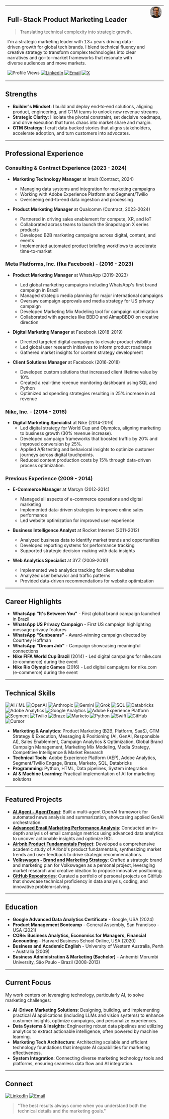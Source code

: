 <table style="width: 100%;">
  <tr>
    <td valign="top">

## Full-Stack Product Marketing Leader
> Translating technical complexity into strategic growth.

I'm a strategic marketing leader with 13+ years driving data-driven growth for global tech brands. I blend technical fluency and creative strategy to transform complex technologies into clear narratives and go-to-market frameworks that resonate with diverse audiences and move markets.

![Profile Views](https://komarev.com/ghpvc/?username=ftchvs&color=blue&style=flat-square) [![LinkedIn](https://img.shields.io/badge/LinkedIn-%230077B5.svg?style=flat-square&logo=linkedin&logoColor=white)](https://www.linkedin.com/in/felipetavaresch/) [![Email](https://img.shields.io/badge/Email-D14836?style=flat-square&logo=gmail&logoColor=white)](mailto:felipetavareschaves@gmail.com) [![X](https://img.shields.io/badge/X-%23000000.svg?style=flat-square&logo=x&logoColor=white)](https://x.com/felipetchaves)
    </td>
    <td valign="top" align="right">
      <img src="felipe.jpeg" width="200" style="border-radius: 15px;" alt="Felipe Tavares Chaves profile picture">
    </td>
  </tr>
</table>

## Strengths

- **Builder's Mindset**: I build and deploy end‑to‑end solutions, aligning product, engineering, and GTM teams to unlock new revenue streams.
- **Strategic Clarity**: I isolate the pivotal constraint, set decisive roadmaps, and drive execution that turns chaos into market share and margin.
- **GTM Strategy**: I craft data‑backed stories that aligns stakeholders, accelerate adoption, and turn customers into advocates.

<hr>

## Professional Experience

### Consulting & Contract Experience (2023 - 2024)

- **Marketing Technology Manager** at Intuit (Contract, 2024)
  - Managing data systems and integration for marketing campaigns
  - Working with Adobe Experience Platform and Segment/Twilio
  - Overseeing end-to-end data ingestion and processing

- **Product Marketing Manager** at Qualcomm (Contract, 2023-2024)
  - Partnered in driving sales enablement for compute, XR, and IoT
  - Collaborated across teams to launch the Snapdragon X series products
  - Developed B2B marketing campaigns across digital, content, and events
  - Implemented automated product briefing workflows to accelerate time-to-market

### Meta Platforms, Inc. (fka Facebook) - (2016 - 2023)

- **Product Marketing Manager** at WhatsApp (2019-2023)
  - Led global marketing campaigns including WhatsApp's first brand campaign in Brazil
  - Managed strategic media planning for major international campaigns
  - Oversaw campaign approvals and media strategy for US privacy campaign
  - Developed Marketing Mix Modeling tool for campaign optimization
  - Collaborated with agencies like BBDO and AlmapBBDO on creative direction

- **Digital Marketing Manager** at Facebook (2018-2019)
  - Directed targeted digital campaigns to elevate product visibility
  - Led global user research initiatives to inform product roadmaps
  - Gathered market insights for content strategy development

- **Client Solutions Manager** at Facebook (2016-2018)
  - Developed custom solutions that increased client lifetime value by 10%
  - Created a real-time revenue monitoring dashboard using SQL and Python
  - Optimized ad spending strategies resulting in 25% increase in ad revenue

### Nike, Inc. - (2014 - 2016)

- **Digital Marketing Specialist** at Nike (2014-2016)
  - Led digital strategy for World Cup and Olympics, aligning marketing to business growth (30% revenue increase).
  - Developed campaign frameworks that boosted traffic by 20% and improved conversion by 25%.
  - Applied A/B testing and behavioral insights to optimize customer journeys across digital touchpoints.
  - Reduced content production costs by 15% through data-driven process optimization.

### Previous Experience (2009 - 2014)

- **E-Commerce Manager** at Marcyn (2012-2014)
  - Managed all aspects of e-commerce operations and digital marketing
  - Implemented data-driven strategies to improve online sales performance
  - Led website optimization for improved user experience

- **Business Intelligence Analyst** at Rocket Internet (2011-2012)
  - Analyzed business data to identify market trends and opportunities
  - Developed reporting systems for performance tracking
  - Supported strategic decision-making with data insights

- **Web Analytics Specialist** at 3YZ (2009-2010)
  - Implemented web analytics tracking for client websites
  - Analyzed user behavior and traffic patterns
  - Provided data-driven recommendations for website optimization

---

## Career Highlights

- **WhatsApp "It's Between You"** - First global brand campaign launched in Brazil
- **WhatsApp US Privacy Campaign** - First US campaign highlighting message privacy features
- **WhatsApp "Sunbeams"** - Award-winning campaign directed by Courtney Hoffman
- **WhatsApp "Dream Job"** - Campaign showcasing meaningful connections
- **Nike FIFA World Cup Brazil** (2014) - Led digital campaigns for nike.com (e-commerce) during the event
- **Nike Rio Olympic Games** (2016) - Led digital campaigns for nike.com (e-commerce) during the event

---

## Technical Skills

![AI / ML](https://img.shields.io/badge/AI%20%2F%20ML-%2300A1E0.svg?style=flat-square) ![OpenAI](https://img.shields.io/badge/OpenAI-black?style=flat-square&logo=openai&logoColor=white) ![Anthropic](https://img.shields.io/badge/Anthropic-%231A1A1A?style=flat-square&logo=anthropic&logoColor=white) ![Gemini](https://img.shields.io/badge/Gemini-%234285F4?style=flat-square&logo=google-gemini&logoColor=white) ![Grok](https://img.shields.io/badge/Grok-black?style=flat-square&logo=x&logoColor=white)
![SQL](https://img.shields.io/badge/SQL-%23005C84.svg?style=flat-square&logo=sql&logoColor=white) ![Databricks](https://img.shields.io/badge/Databricks-%23FF3621.svg?style=flat-square&logo=databricks&logoColor=white) ![Adobe Analytics](https://img.shields.io/badge/Adobe%20Analytics-%23E37400.svg?style=flat-square&logo=adobe-analytics&logoColor=white) ![Google Analytics](https://img.shields.io/badge/Google%20Analytics-%23E37400.svg?style=flat-square&logo=google-analytics&logoColor=white)
![Adobe Experience Platform](https://img.shields.io/badge/Adobe%20Experience%20Platform-%23EC1F24.svg?style=flat-square&logo=adobe&logoColor=white) ![Segment](https://img.shields.io/badge/Segment-%234452F4.svg?style=flat-square&logo=segment&logoColor=white) ![Twilio](https://img.shields.io/badge/Twilio-%23F22F46.svg?style=flat-square&logo=twilio&logoColor=white) ![Braze](https://img.shields.io/badge/Braze-%2300BABC.svg?style=flat-square&logo=braze&logoColor=white) ![Marketo](https://img.shields.io/badge/Marketo-%235C4C9F.svg?style=flat-square&logo=marketo&logoColor=white)
![Python](https://img.shields.io/badge/Python-3776AB?style=flat-square&logo=python&logoColor=white) ![Swift](https://img.shields.io/badge/Swift-%23F05138.svg?style=flat-square&logo=swift&logoColor=white) ![GitHub](https://img.shields.io/badge/GitHub-%23181717.svg?style=flat-square&logo=github&logoColor=white) ![Cursor](https://img.shields.io/badge/Cursor-%23000000.svg?style=flat-square&logo=cursor&logoColor=white)

- **Marketing & Analytics**: Product Marketing (B2B, Platform, SaaS), GTM Strategy & Execution, Messaging & Positioning (AI, GenAI, Responsible AI), Sales Enablement, Campaign Analytics & Optimization, Global Brand Campaign Management, Marketing Mix Modeling, Media Strategy, Competitive Intelligence & Market Research
- **Technical Tools**: Adobe Experience Platform (AEP), Adobe Analytics, Segment/Twilio Engage, Braze, Marketo, SQL, Databricks
- **Programming**: Python, HTML, Data pipelines, System integration
- **AI & Machine Learning**: Practical implementation of AI for marketing solutions

---

## Featured Projects

- [**AI Agent - AgentToast**](https://github.com/ftchvs/AgentToast): Built a multi-agent OpenAI framework for automated news analysis and summarization, showcasing applied GenAI orchestration.
- [**Advanced Email Marketing Performance Analysis**](https://docs.google.com/presentation/d/1wyMAvwm7e2zxo-VR9r4Jp_Q33vASafhXJ23wVBCDPD4/edit?slide=id.p#slide=id.p): Conducted an in-depth analysis of email campaign metrics using advanced data analytics to uncover actionable insights and optimize ROI.
- [**Airbnb Product Fundamentals Project**](https://drive.google.com/file/d/1ofrAL9o0u7IYPhml03J88iFUnMkTrKIN/view): Developed a comprehensive academic study of Airbnb's product fundamentals, synthesizing market trends and user feedback to drive strategic recommendations.
- [**Volkswagen - Brand and Marketing Strategy**](https://drive.google.com/file/d/1LCnm5AwtmQrBvJ93RgqJj3eQfEFthtjF/view): Crafted a strategic brand and marketing plan for Volkswagen as a personal project, leveraging market research and creative ideation to propose innovative positioning.
- [**GitHub Repositories**](https://github.com/ftchvs?tab=repositories): Curated a portfolio of personal projects on GitHub that showcase technical proficiency in data analysis, coding, and innovative problem-solving.

---

## Education

- **Google Advanced Data Analytics Certificate** - Google, USA (2024)
- **Product Management Bootcamp** - General Assembly, San Francisco - USA (2021)
- **CORe: Business Analytics, Economics for Managers, Financial Accounting** - Harvard Business School Online, USA (2020)
- **Business and Academic English** - University of Western Australia, Perth - Australia (2009)
- **Business Administration & Marketing (Bachelor)** - Anhembi Morumbi University, São Paulo - Brazil (2008-2013)

---

## Current Focus

My work centers on leveraging technology, particularly AI, to solve marketing challenges:
- **AI-Driven Marketing Solutions**: Designing, building, and implementing practical AI applications (including LLMs and vision systems) to enhance customer insights, optimize campaigns, and personalize experiences.
- **Data Systems & Insights**: Engineering robust data pipelines and utilizing analytics to extract actionable intelligence, often powered by machine learning.
- **Marketing Tech Architecture**: Architecting scalable and efficient technology foundations that integrate AI capabilities for marketing effectiveness.
- **System Integration**: Connecting diverse marketing technology tools and platforms, ensuring seamless data flow and AI integration.

---

## Connect

[![LinkedIn](https://img.shields.io/badge/LinkedIn-%230077B5.svg?style=flat-square&logo=linkedin&logoColor=white)](https://www.linkedin.com/in/felipetavaresch/) [![Email](https://img.shields.io/badge/Email-D14836?style=flat-square&logo=gmail&logoColor=white)](mailto:felipetavareschaves@gmail.com)

> "The best results always come when you understand both the technical details and the marketing goals."
